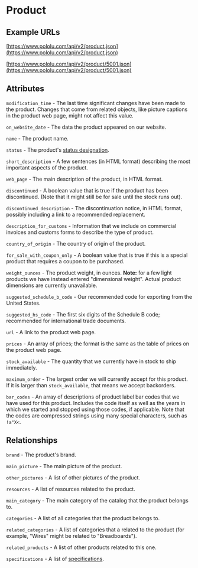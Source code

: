 # Product

## Example URLs

[https://www.pololu.com/api/v2/product.json](https://www.pololu.com/api/v2/product.json)

[https://www.pololu.com/api/v2/product/5001.json](https://www.pololu.com/api/v2/product/5001.json)

## Attributes

`modification_time` - The last time significant changes have been made
to the product. Changes that come from related objects, like picture
captions in the product web page, might not affect this value.

`on_website_date` - The data the product appeared on our website.

`name` - The product name.

`status` - The product's [status designation](https://www.pololu.com/product-status).

`short_description` - A few sentences (in HTML format) describing
the most important aspects of the product.

`web_page` - The main description of the product, in HTML format.

`discontinued` - A boolean value that is true if the product has been
discontinued.  (Note that it might still be for sale until the stock
runs out).

`discontinued_description` - The discontinuation notice, in HTML
format, possibly including a link to a recommended replacement.

`description_for_customs` - Information that we include on commercial
invoices and customs forms to describe the type of product.

`country_of_origin` - The country of origin of the product.

`for_sale_with_coupon_only` - A boolean value that is true if this is
a special product that requires a coupon to be purchased.

`weight_ounces` - The product weight, in ounces.  **Note:** for a few
light products we have instead entered "dimensional weight".  Actual
product dimensions are currently unavailable.

`suggested_schedule_b_code` - Our recommended code for exporting from
the United States.

`suggested_hs_code` - The first six digits of the Schedule B code;
recommended for international trade documents.

`url` - A link to the product web page.

`prices` - An array of prices; the format is the same as the table of
prices on the product web page.

`stock_available` - The quantity that we currently have in stock to
ship immediately.

`maximum_order` - The largest order we will currently accept for this
product.  If it is larger than `stock_available`, that means we
accept backorders.

`bar_codes` - An array of descriptions of product label bar codes that we have used for this product. Includes the code itself as well as the years in which we started and stopped using those codes, if applicable. Note that the codes are compressed strings using many special characters, such as `!a"X<`.

## Relationships

`brand` - The product's brand.

`main_picture` - The main picture of the product.

`other_pictures` - A list of other pictures of the product.

`resources` - A list of resources related to the product.

`main_category` - The main category of the catalog that the product
belongs to.

`categories` - A list of all categories that the product belongs to.

`related_categories` - A list of categories that a related to the
product (for example, "Wires" might be related to "Breadboards").

`related_products` - A list of other products related to this one.

`specifications` - A list of [specifications](specification.md).
